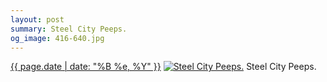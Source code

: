 ```yaml
---
layout: post
summary: Steel City Peeps.
og_image: 416-640.jpg
---
```


<p>
  <time><a href="/416">{{ page.date | date: "%B %e, %Y" }}</a></time>
  <a href="/416"><img src="{{ site.assets_url }}/416-320.jpg" srcset="{{ site.assets_url }}/416-640.jpg 640w, {{ site.assets_url }}/416-480.jpg 480w, {{ site.assets_url }}/416-320.jpg 320w, {{ site.assets_url }}/416-160.jpg 160w" sizes="(min-width: 700px) 50vw, calc(100vw - 2rem)" alt="Steel City Peeps." /></a>
  <span>Steel City Peeps.</span>
</p>
